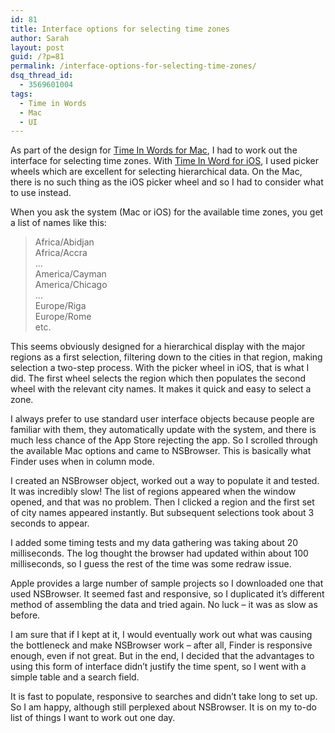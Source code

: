 ```yaml
---
id: 81
title: Interface options for selecting time zones
author: Sarah
layout: post
guid: /?p=81
permalink: /interface-options-for-selecting-time-zones/
dsq_thread_id:
  - 3569601004
tags:
  - Time in Words
  - Mac
  - UI
---
```

As part of the design for [Time In Words for Mac][1], I had to work out the interface for selecting time zones. With [Time In Word for iOS][2], I used picker wheels which are excellent for selecting hierarchical data. On the Mac, there is no such thing as the iOS picker wheel and so I had to consider what to use instead.

When you ask the system (Mac or iOS) for the available time zones, you get a list of names like this:
> Africa/Abidjan  
> Africa/Accra  
> &#8230;  
> America/Cayman  
> America/Chicago  
> &#8230;  
> Europe/Riga  
> Europe/Rome  
> etc.

This seems obviously designed for a hierarchical display with the major regions as a first selection, filtering down to the cities in that region, making selection a two-step process. With the picker wheel in iOS, that is what I did. The first wheel selects the region which then populates the second wheel with the relevant city names. It makes it quick and easy to select a zone.

I always prefer to use standard user interface objects because people are familiar with them, they automatically update with the system, and there is much less chance of the App Store rejecting the app. So I scrolled through the available Mac options and came to NSBrowser. This is basically what Finder uses when in column mode.

I created an NSBrowser object, worked out a way to populate it and tested. It was incredibly slow! The list of regions appeared when the window opened, and that was no problem. Then I clicked a region and the first set of city names appeared instantly. But subsequent selections took about 3 seconds to appear.

I added some timing tests and my data gathering was taking about 20 milliseconds. The log thought the browser had updated within about 100 milliseconds, so I guess the rest of the time was some redraw issue.

Apple provides a large number of sample projects so I downloaded one that used NSBrowser. It seemed fast and responsive, so I duplicated it&#8217;s different method of assembling the data and tried again. No luck &#8211; it was as slow as before.

I am sure that if I kept at it, I would eventually work out what was causing the bottleneck and make NSBrowser work &#8211; after all, Finder is responsive enough, even if not great. But in the end, I decided that the advantages to using this form of interface didn&#8217;t justify the time spent, so I went with a simple table and a search field.

It is fast to populate, responsive to searches and didn&#8217;t take long to set up. So I am happy, although still perplexed about NSBrowser. It is on my to-do list of things I want to work out one day.

 [1]: /under-development/
 [2]: /time-in-words/